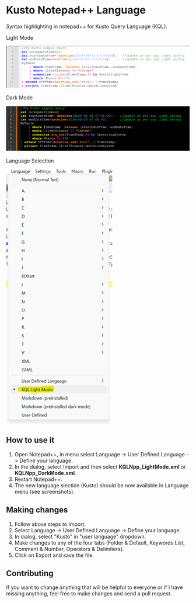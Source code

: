 # Kusto Notepad++ Language
Syntax highlighting in notepad++ for Kusto Query Language (KQL).

Light Mode

![Light Mode](./docs/LightMode.png)

Dark Mode

![Dark Mode](./docs/DarkMode.png)

Language Selection 

![Language selection](./docs/LanguageMenu.png)

## How to use it
1. Open Notepad++, in menu select Language -> User Defined Language -> Define your language.
2. In the dialog, select Import and then select **KQLNpp_LightMode.xml** or **KQLNpp_DarkMode.xml**.
3. Restart Notepad++.
4. The new language slection (Kusto) should be now available in Language menu (see screenshots).

## Making changes
1. Follow above steps to Import.
2. Select Language -> User Defined Language -> Define your language.
3. In dialog, select "Kusto" in "user language" dropdown.
4. Make changes to any of the four tabs (Folder & Default, Keywords List, Comment & Number, Operators & Delimiters).
5. Click on Export and save the file. 

## Contributing 
If you want to change anything that will be helpful to everyone or if I have missing anything, feel free to make changes and send a pull request. 
